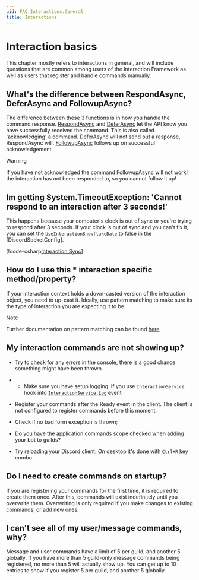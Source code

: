 ```yaml
---
uid: FAQ.Interactions.General
title: Interactions
---
```


# Interaction basics

This chapter mostly refers to interactions in general,
and will include questions that are common among users of the Interaction Framework
as well as users that register and handle commands manually.

## What's the difference between RespondAsync, DeferAsync and FollowupAsync?

The difference between these 3 functions is in how you handle the command response.
[RespondAsync] and
[DeferAsync] let the API know you have successfully received the command. This is also called 'acknowledging' a command.
DeferAsync will not send out a response, RespondAsync will.
[FollowupAsync] follows up on successful acknowledgement.

> [!WARNING]
> If you have not acknowledged the command FollowupAsync will not work! the interaction has not been responded to, so you cannot follow it up!

[RespondAsync]: xref:Discord.IDiscordInteraction
[DeferAsync]: xref:Discord.IDiscordInteraction
[FollowUpAsync]: xref:Discord.IDiscordInteraction

## Im getting System.TimeoutException: 'Cannot respond to an interaction after 3 seconds!'

This happens because your computer's clock is out of sync or you're trying to respond after 3 seconds.
If your clock is out of sync and you can't fix it, you can set the `UseInteractionSnowflakeDate` to false in the [DiscordSocketConfig].

[!code-csharp[Interaction Sync](samples/interactionsyncing.cs)]

[DiscordClientConfig]: xref:Discord.WebSocket.DiscordSocketConfig

## How do I use this * interaction specific method/property?

If your interaction context holds a down-casted version of the interaction object, you need to up-cast it.
Ideally, use pattern matching to make sure its the type of interaction you are expecting it to be.

> [!NOTE]
> Further documentation on pattern matching can be found [here](xref:Guides.Entities.Casting).

## My interaction commands are not showing up?

- Try to check for any errors in the console, there is a good chance something might have been thrown.
- - Make sure you have setup logging. If you use `InteractionService` hook into [`InteractionService.Log`](https://discordnet.dev/api/Discord.Interactions.InteractionService.html#Discord_Interactions_InteractionService_Log) event

- Register your commands after the Ready event in the client. The client is not configured to register commands before this moment.

- Check if no bad form exception is thrown;

- Do you have the application commands scope checked when adding your bot to guilds?

- Try reloading your Discord client. On desktop it's done with `Ctrl+R` key combo.

## Do I need to create commands on startup?

If you are registering your commands for the first time, it is required to create them once.
After this, commands will exist indefinitely until you overwrite them.
Overwriting is only required if you make changes to existing commands, or add new ones.

## I can't see all of my user/message commands, why?

Message and user commands have a limit of 5 per guild, and another 5 globally.
If you have more than 5 guild-only message commands being registered, no more than 5 will actually show up.
You can get up to 10 entries to show if you register 5 per guild, and another 5 globally.
